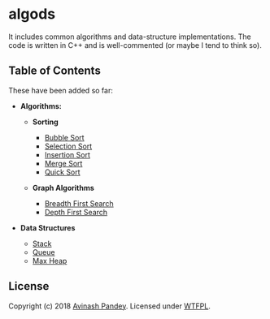 # algods

It includes common algorithms and data-structure implementations. The code is written in C++ and is well-commented (or maybe I tend to think so).

## Table of Contents

These have been added so far:

- **Algorithms:**

  - **Sorting**

    - [Bubble Sort](https://github.com/mrpandey/fundamentals/blob/master/algorithms/sorting/bubble-sort.cpp)
    - [Selection Sort](https://github.com/mrpandey/fundamentals/blob/master/algorithms/sorting/selection-sort.cpp)
    - [Insertion Sort](https://github.com/mrpandey/fundamentals/blob/master/algorithms/sorting/insertion-sort.cpp)
    - [Merge Sort](https://github.com/mrpandey/fundamentals/blob/master/algorithms/sorting/merge-sort.cpp)
    - [Quick Sort](https://github.com/mrpandey/fundamentals/blob/master/algorithms/sorting/quick-sort.cpp)

  - **Graph Algorithms**

    - [Breadth First Search](https://github.com/mrpandey/fundamentals/blob/master/algorithms/graph-algorithms/bfs.cpp)
    - [Depth First Search](https://github.com/mrpandey/fundamentals/blob/master/algorithms/graph-algorithms/dfs.cpp)

- **Data Structures**

  - [Stack](https://github.com/mrpandey/fundamentals/blob/master/data-structures/stack.cpp)
  - [Queue](https://github.com/mrpandey/fundamentals/blob/master/data-structures/queue.cpp)
  - [Max Heap](https://github.com/mrpandey/fundamentals/blob/master/data-structures/maxheap.cpp)


## License

Copyright (c) 2018 [Avinash Pandey](http://mrpandey.com). Licensed under [WTFPL](https://github.com/mrpandey/fundamentals/blob/master/LICENSE).
